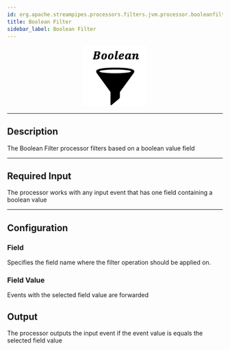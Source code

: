 ```yaml
---
id: org.apache.streampipes.processors.filters.jvm.processor.booleanfilter
title: Boolean Filter
sidebar_label: Boolean Filter
---
```


<!--
  ~ Licensed to the Apache Software Foundation (ASF) under one or more
  ~ contributor license agreements.  See the NOTICE file distributed with
  ~ this work for additional information regarding copyright ownership.
  ~ The ASF licenses this file to You under the Apache License, Version 2.0
  ~ (the "License"); you may not use this file except in compliance with
  ~ the License.  You may obtain a copy of the License at
  ~
  ~    http://www.apache.org/licenses/LICENSE-2.0
  ~
  ~ Unless required by applicable law or agreed to in writing, software
  ~ distributed under the License is distributed on an "AS IS" BASIS,
  ~ WITHOUT WARRANTIES OR CONDITIONS OF ANY KIND, either express or implied.
  ~ See the License for the specific language governing permissions and
  ~ limitations under the License.
  ~
  -->



<p align="center"> 
    <img src="/img/pipeline-elements/org.apache.streampipes.processors.filters.jvm.processor.booleanfilter/icon.png" width="150px;" class="pe-image-documentation"/>
</p>

***

## Description
The Boolean Filter processor filters based on a boolean value field

***

## Required Input
The processor works with any input event that has one field containing a boolean value

***

## Configuration

### Field
Specifies the field name where the filter operation should be applied on.

### Field Value
Events with the selected field value are forwarded

## Output
The processor outputs the input event if the event value is equals the selected field value
